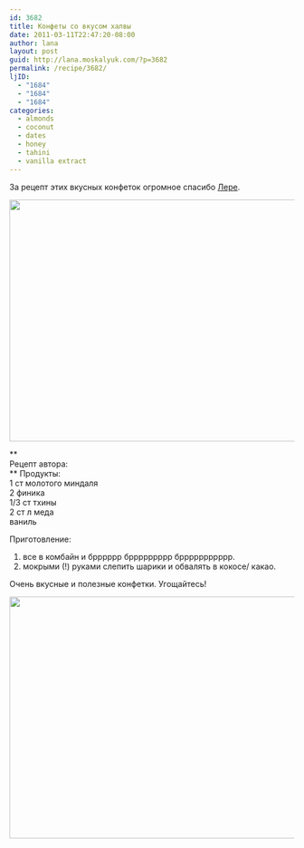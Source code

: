 ```yaml
---
id: 3682
title: Конфеты со вкусом халвы
date: 2011-03-11T22:47:20-08:00
author: lana
layout: post
guid: http://lana.moskalyuk.com/?p=3682
permalink: /recipe/3682/
ljID:
  - "1684"
  - "1684"
  - "1684"
categories:
  - almonds
  - coconut
  - dates
  - honey
  - tahini
  - vanilla extract
---
```

За рецепт этих вкусных конфеток огромное спасибо [Лере](http://valmag.livejournal.com/340055.html).

<img loading="lazy" class="alignnone" title="truffles" src="http://farm6.static.flickr.com/5135/5519229558_41861f1740_z.jpg" alt="" width="640" height="427" /> 

**  
Рецепт автора:  
** Продукты:  
1 ст молотого миндаля  
2 финика  
1/3 ст тхины  
2 ст л меда  
ваниль

Приготовление:  
1. все в комбайн и брррррр бррррррррр бррррррррррр.  
2. мокрыми (!) руками слепить шарики и обвалять в кокосе/ какао.

Очень вкусные и полезные конфетки. Угощайтесь!

<img loading="lazy" class="alignnone" title="truffles" src="http://farm6.static.flickr.com/5254/5518634361_981bb7379a_z.jpg" alt="" width="640" height="427" />